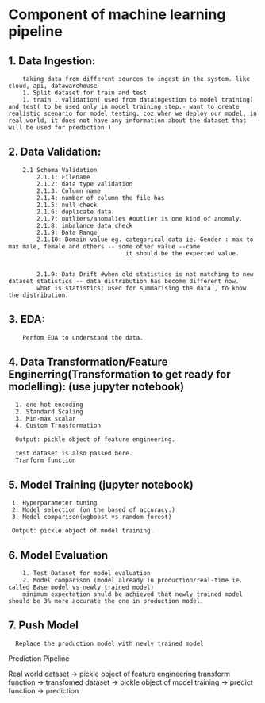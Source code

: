 # Component of machine learning pipeline

## 1. Data Ingestion: 
        taking data from different sources to ingest in the system. like cloud, api, datawarehouse
        1. Split dataset for train and test
        1. train , validation( used from dataingestion to model training) and test( to be used only in model training step.- want to create realistic scenario for model testing. coz when we deploy our model, in real world, it does not have any information about the dataset that will be used for prediction.)

## 2. Data Validation: 
        2.1 Schema Validation
            2.1.1: Filename
            2.1.2: data type validation
            2.1.3: Column name 
            2.1.4: number of column the file has
            2.1.5: null check
            2.1.6: duplicate data 
            2.1.7: outliers/anomalies #outlier is one kind of anomaly.
            2.1.8: imbalance data check
            2.1.9: Data Range
            2.1.10: Domain value eg. categorical data ie. Gender : max to max male, female and others -- some other value --came 
                                     it should be the expected value. 


            2.1.9: Data Drift #when old statistics is not matching to new dataset statistics -- data distribution has become different now.
            what is statistics: used for summarising the data , to know the distribution. 

## 3. EDA:
        Perfom EDA to understand the data.

## 4. Data Transformation/Feature Enginerring(Transformation to get ready for modelling): (use jupyter notebook)
      1. one hot encoding
      2. Standard Scaling
      3. Min-max scalar
      4. Custom Trnasformation

      Output: pickle object of feature engineering.

      test dataset is also passed here. 
      Tranform function

## 5. Model Training (jupyter notebook)
     1. Hyperparameter tuning
     2. Model selection (on the based of accuracy.)
     3. Model comparison(xgboost vs random forest)

     Output: pickle object of model training.


## 6. Model Evaluation
        1. Test Dataset for model evaluation 
        2. Model comparison (model already in production/real-time ie. called Base model vs newly trained model)
        minimum expectation shuld be achieved that newly trained model should be 3% more accurate the one in production model.

## 7. Push Model
      Replace the production model with newly trained model 



Prediction Pipeline


Real world dataset -> pickle object of feature engineering transform function -> transfomed dataset -> pickle object of model training -> predict function -> prediction
        

      